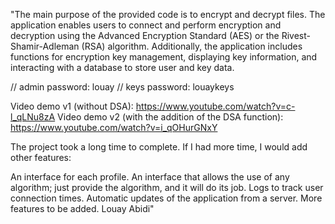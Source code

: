"The main purpose of the provided code is to encrypt and decrypt files. The application enables users to connect and perform encryption and decryption using the Advanced Encryption Standard (AES) or the Rivest-Shamir-Adleman (RSA) algorithm. Additionally, the application includes functions for encryption key management, displaying key information, and interacting with a database to store user and key data.

// admin password: louay
// keys password: louaykeys

Video demo v1 (without DSA): https://www.youtube.com/watch?v=c-l_qLNu8zA
Video demo v2 (with the addition of the DSA function): https://www.youtube.com/watch?v=i_qOHurGNxY

The project took a long time to complete. If I had more time, I would add other features:

An interface for each profile.
An interface that allows the use of any algorithm; just provide the algorithm, and it will do its job.
Logs to track user connection times.
Automatic updates of the application from a server.
More features to be added.
Louay Abidi"
